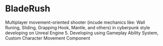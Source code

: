 # BladeRush
Multiplayer movement-oriented shooter (incude mechanics like: Wall Runing, Sliding, Grapping Hook, Mantle, and others) in cyberpunk style developing on Unreal Engine 5.
Developing using Gameplay Ability System, Custom Character Movement Component 

